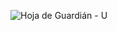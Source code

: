 ![Hoja de Guardián - U](https://raw.githubusercontent.com/xxReaven/Testeo-Descent/main/Imagenes/hoja_guardian_u.jpg)
